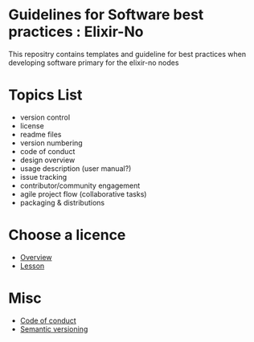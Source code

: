# Guidelines for Software best practices : Elixir-No


This repositry contains templates and guideline for best practices when developing software primary for the elixir-no nodes

# Topics List
- version control 
- license
- readme files
- version numbering
- code of conduct
- design overview
- usage description (user manual?)
- issue tracking
- contributor/community engagement
- agile project flow (collaborative tasks)
- packaging & distributions




# Choose a licence
- [Overview](https://choosealicense.com/licenses/)
- [Lesson](https://softdev4research.github.io/4OSS-lesson/03-use-license/index.html)

# Misc
- [Code of conduct](templates/code_of_conduct.md)
- [Semantic versioning](https://semver.org/)






